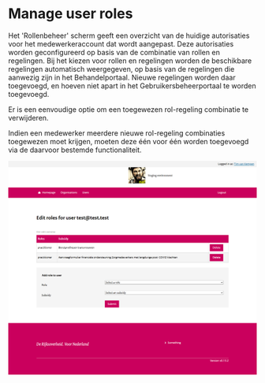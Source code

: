 # Manage user roles

Het 'Rollenbeheer' scherm geeft een overzicht van de huidige autorisaties voor het medewerkeraccount dat wordt aangepast. Deze autorisaties worden geconfigureerd op basis van de combinatie van rollen en regelingen.
Bij het kiezen voor rollen en regelingen worden de beschikbare regelingen automatisch weergegeven, op basis van de regelingen die aanwezig zijn in het Behandelportaal. Nieuwe regelingen worden daar toegevoegd, en hoeven niet apart in het Gebruikersbeheerportaal te worden toegevoegd.  

Er is een eenvoudige optie om een toegewezen rol-regeling combinatie te verwijderen.

Indien een medewerker meerdere nieuwe rol-regeling combinaties toegewezen moet krijgen, moeten deze één voor één worden toegevoegd via de daarvoor bestemde functionaliteit.  

![Manage roles](./images/DUSI%20manage%20roles.png)
